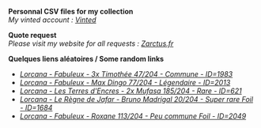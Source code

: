 **Personnal CSV files for my collection**  
*My vinted account : [Vinted](https://www.vinted.fr/member/223153477)*

**Quote request**  
*Please visit my website for all requests : [Zarctus.fr](https://www.zarctus.fr/)*


**Quelques liens aléatoires / Some random links**
- *[Lorcana - Fabuleux - 3x Timothée 47/204 - Commune - ID=1983](https://www.vinted.fr/items/7113493213-lorcana-fabuleux-3x-timothee-47204-commune-id1983)*
- *[Lorcana - Fabuleux - Max Dingo 77/204 - Légendaire - ID=2013](https://www.vinted.fr/items/7091243850-lorcana-fabuleux-max-dingo-77204-legendaire-id2013)*
- *[Lorcana - Les Terres d'Encres - 2x Mufasa 185/204 - Rare - ID=621](https://www.vinted.fr/items/5646696151-lorcana-les-terres-dencres-2x-mufasa-185204-rare-id621)*
- *[Lorcana - Le Règne de Jafar - Bruno Madrigal 20/204 - Super rare Foil - ID=1684](https://www.vinted.fr/items/6429014075-lorcana-le-regne-de-jafar-bruno-madrigal-20204-super-rare-foil-id1684)*
- *[Lorcana - Fabuleux - Roxane 113/204 - Peu commune Foil - ID=2049](https://www.vinted.fr/items/7149325065-lorcana-fabuleux-roxane-113204-peu-commune-foil-id2049)*
